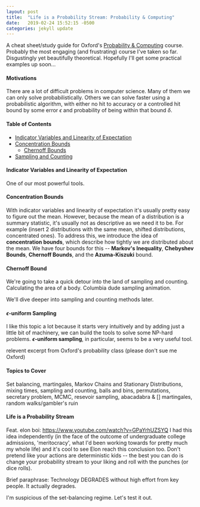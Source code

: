```yaml
---
layout: post
title:  "Life is a Probability Stream: Probability & Computing"
date:   2019-02-24 15:52:15 -0500
categories: jekyll update
---
```


<script type="text/x-mathjax-config">
  MathJax.Hub.Config({
    tex2jax: {
      inlineMath: [ ['$','$'], ["\\(","\\)"] ],
      processEscapes: true
    }
  });
</script>

<script type="text/javascript" async
  src="https://cdn.mathjax.org/mathjax/latest/MathJax.js?config=TeX-MML-AM_CHTML">
</script>

A cheat sheet/study guide for Oxford's <a href="https://www.cs.ox.ac.uk/people/elias.koutsoupias/pc2018-19/">Probability & Computing</a> course. Probably the most engaging (and frustrating) course I've taken so far. Disgustingly yet beautifully theoretical. Hopefully I'll get some practical examples up soon...

#### Motivations
There are a lot of difficult problems in computer science. Many of them we can only solve probabilistically. Others we can solve faster using a probabilistic algorithm, with either no hit to accuracy or a controlled hit bound by some error $\epsilon$ and probability of being within that bound $\delta$.

#### Table of Contents
* <a href="">Indicator Variables and Linearity of Expectation</a>
* <a href="">Concentration Bounds</a>
	* <a href="">Chernoff Bounds</a>
* <a href="">Sampling and Counting</a>

#### Indicator Variables and Linearity of Expectation
One of our most powerful tools.

#### Concentration Bounds
With indicator variables and linearity of expectation it's usually pretty easy to figure out the mean. However, because the mean of a distribution is a summary statistic, it's usually not as descriptive as we need it to be. For example (insert 2 distributions with the same mean, shifted distributions, concentrated ones). To address this, we introduce the idea of **concentration bounds**, which describe how tightly we are distributed about the mean. We have four bounds for this -- **Markov's Inequality**, **Chebyshev Bounds**, **Chernoff Bounds**, and the **Azuma-Kiszuki** bound.

#### Chernoff Bound
We're going to take a quick detour into the land of sampling and counting. Calculating the area of a body. Columbia dude sampling animation.

We'll dive deeper into sampling and counting methods later.

#### $\epsilon$-uniform Sampling
I like this topic a lot because it starts very intuitively and by adding just a little bit of machinery, we can build the tools to solve some NP-hard problems. **$\epsilon$-uniform sampling**, in particular, seems to be a very useful tool.

relevent excerpt from Oxford's probability class (please don't sue me Oxford)

#### Topics to Cover
Set balancing, martingales, Markov Chains and Stationary Distributions, mixing times, sampling and counting, balls and bins, permutations, secretary problem, MCMC, resevoir sampling, abacadabra & [] martingales, random walks/gambler's ruin

#### Life is a Probability Stream
Feat. elon boi: https://www.youtube.com/watch?v=GPaYrhUZSYQ
I had this idea independently (in the face of the outcome of undergraduate college admissions, 'meritocracy', what I'd been working towards for pretty much my whole life) and it's cool to see Elon reach this conclusion too. Don't pretend like your actions are deterministic kids -- the best you can do is change your probability stream to your liking and roll with the punches (or dice rolls).

Brief paraphrase: Technology DEGRADES without high effort from key people. It actually degrades.

I'm suspicious of the set-balancing regime. Let's test it out.
